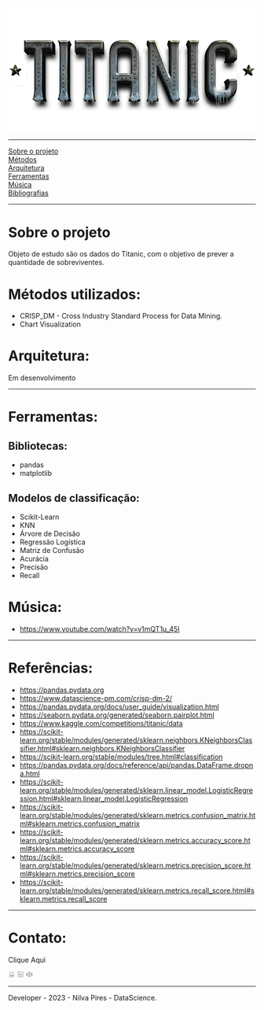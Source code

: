 <p align="center">
    <img width="500px" src="img/Titanic.png">
</p>

___

[Sobre o projeto](#Sobre-o-projeto)<br>
[Métodos](#Métodos-utilizados)<br>
[Arquitetura](#Arquitetura)<br>
[Ferramentas](#Ferramentas)<br>
[Música](#Música)<br>
[Bibliografias](#Referências-Bibliográfica)<br>
___
# Sobre o projeto
Objeto de estudo são os dados do Titanic, com o objetivo de prever a quantidade de sobreviventes.


# Métodos utilizados:
* CRISP_DM - Cross Industry Standard Process for Data Mining.
* Chart Visualization

# Arquitetura:
Em desenvolvimento

___
# Ferramentas:
## Bibliotecas:
- pandas
- matplotlib
## Modelos de classificação:
- Scikit-Learn
- KNN
- Árvore de Decisão
- Regressão Logística
- Matriz de Confusão
- Acurácia
- Precisão
- Recall

# Música:
* https://www.youtube.com/watch?v=v1mQT1u_45I
___

# Referências:
* https://pandas.pydata.org
* https://www.datascience-pm.com/crisp-dm-2/
* https://pandas.pydata.org/docs/user_guide/visualization.html
* https://seaborn.pydata.org/generated/seaborn.pairplot.html
* https://www.kaggle.com/competitions/titanic/data
* https://scikit-learn.org/stable/modules/generated/sklearn.neighbors.KNeighborsClassifier.html#sklearn.neighbors.KNeighborsClassifier
* https://scikit-learn.org/stable/modules/tree.html#classification
* https://pandas.pydata.org/docs/reference/api/pandas.DataFrame.dropna.html
* https://scikit-learn.org/stable/modules/generated/sklearn.linear_model.LogisticRegression.html#sklearn.linear_model.LogisticRegression
* https://scikit-learn.org/stable/modules/generated/sklearn.metrics.confusion_matrix.html#sklearn.metrics.confusion_matrix
* https://scikit-learn.org/stable/modules/generated/sklearn.metrics.accuracy_score.html#sklearn.metrics.accuracy_score
* https://scikit-learn.org/stable/modules/generated/sklearn.metrics.precision_score.html#sklearn.metrics.precision_score
* https://scikit-learn.org/stable/modules/generated/sklearn.metrics.recall_score.html#sklearn.metrics.recall_score

___
# Contato:

<p>Clique <span> Aqui </span></p>
        <a align="center" class="link" href="https://github.com/nilva2020" target="_blank" rel="noopener noreferrer" title="Perfil Nilva no Github" aria-label="Link para o Github Nilva"><svg xmlns="http://www.w3.org/2000/svg" width="1em" height="1em" fill="currentColor" viewBox="0 0 256 256"><rect width="500" height="500" fill="none"></rect><path d="M84,240a23.9,23.9,0,0,0,24-24V168" fill="none" stroke="currentColor" stroke-linecap="round" stroke-linejoin="round" stroke-width="8"></path><path d="M172,240a23.9,23.9,0,0,1-24-24V168" fill="none" stroke="currentColor" stroke-linecap="round" stroke-linejoin="round" stroke-width="8"></path><path d="M152,168h16a23.9,23.9,0,0,1,24,24v8a23.9,23.9,0,0,0,24,24" fill="none" stroke="currentColor" stroke-linecap="round" stroke-linejoin="round" stroke-width="8"></path><path d="M104,168H88a23.9,23.9,0,0,0-24,24v8a23.9,23.9,0,0,1-24,24" fill="none" stroke="currentColor" stroke-linecap="round" stroke-linejoin="round" stroke-width="8"></path><path d="M111.8,64A52,52,0,0,0,68,40a52,52,0,0,0-3.5,44.7A49.3,49.3,0,0,0,56,112v8a48,48,0,0,0,48,48h48a48,48,0,0,0,48-48v-8a49.3,49.3,0,0,0-8.5-27.3A52,52,0,0,0,188,40a52,52,0,0,0-43.8,24Z" fill="none" stroke="currentColor" stroke-linecap="round" stroke-linejoin="round" stroke-width="8"></path></svg></a>
        <a align="center" class="link" href="https://www.linkedin.com/in/nilva-pires/" target="_blank" rel="noopener noreferrer" title="Perfil Nilva no Linkedin" aria-label="Link para o Linkedin Nilva"><svg xmlns="http://www.w3.org/2000/svg" width="1em" height="1em" fill="currentColor" viewBox="0 0 256 256"><rect width="500" height="500" fill="none"></rect><rect x="36" y="36" width="184" height="184" rx="8" fill="none" stroke="currentColor" stroke-linecap="round" stroke-linejoin="round" stroke-width="8"></rect><line x1="120" y1="112" x2="120" y2="176" fill="none" stroke="currentColor" stroke-linecap="round" stroke-linejoin="round" stroke-width="8"></line><line x1="88" y1="112" x2="88" y2="176" fill="none" stroke="currentColor" stroke-linecap="round" stroke-linejoin="round" stroke-width="8"></line><path d="M120,140a28,28,0,0,1,56,0v36" fill="none" stroke="currentColor" stroke-linecap="round" stroke-linejoin="round" stroke-width="8"></path><circle cx="88" cy="80" r="8"></circle></svg></a>
        <a align="center" class="link" href="https://codepen.io/NILVAADS"" target="_blank" rel="noopener noreferrer" title="Nilva Codepen" aria-label="Link para o Codepen Nilva"><svg xmlns="http://www.w3.org/2000/svg" width="1em" height="1em" fill="currentColor" viewBox="0 0 256 256"><rect width="500" height="500" fill="none"></rect><path d="M232,101,128,160,24,101,124.1,44.2a8.3,8.3,0,0,1,7.8,0Z" fill="none" stroke="currentColor" stroke-linecap="round" stroke-linejoin="round" stroke-width="8"></path><path d="M232,165,131.9,221.8a8.3,8.3,0,0,1-7.8,0L24,165l104-59Z" fill="none" stroke="currentColor" stroke-linecap="round" stroke-linejoin="round" stroke-width="8"></path><line x1="232" y1="101" x2="232" y2="165" fill="none" stroke="currentColor" stroke-linecap="round" stroke-linejoin="round" stroke-width="8"></line><line x1="24" y1="101" x2="24" y2="165" fill="none" stroke="currentColor" stroke-linecap="round" stroke-linejoin="round" stroke-width="8"></line><line x1="128" y1="160" x2="128" y2="222.8" fill="none" stroke="currentColor" stroke-linecap="round" stroke-linejoin="round" stroke-width="8"></line><line x1="128" y1="43.2" x2="128" y2="106" fill="none" stroke="currentColor" stroke-linecap="round" stroke-linejoin="round" stroke-width="8"></line></svg></a>


___
Developer - 2023 - Nilva Pires - DataScience.
